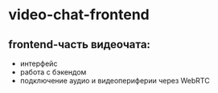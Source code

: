 # video-chat-frontend

## frontend-часть видеочата:
- интерфейс
- работа с бэкендом
- подключение аудио и видеопериферии через WebRTC

